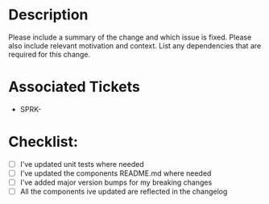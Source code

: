 # Description

Please include a summary of the change and which issue is fixed. Please also
include relevant motivation and context. List any dependencies that are required
for this change.

# Associated Tickets

- SPRK-

# Checklist:

- [ ] I've updated unit tests where needed
- [ ] I've updated the components README.md where needed
- [ ] I've added major version bumps for my breaking changes
- [ ] All the components ive updated are reflected in the changelog
